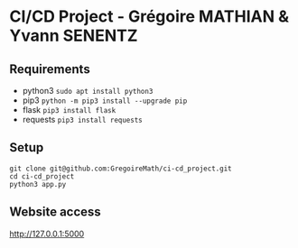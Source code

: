 # CI/CD Project - Grégoire MATHIAN & Yvann SENENTZ

## Requirements

* python3       ```sudo apt install python3```
* pip3         ```python -m pip3 install --upgrade pip```
* flask        ```pip3 install flask```
* requests     ```pip3 install requests```

## Setup

```git clone git@github.com:GregoireMath/ci-cd_project.git```  
```cd ci-cd_project```  
```python3 app.py```  

## Website access

http://127.0.0.1:5000